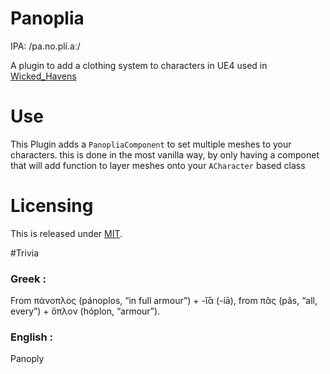 # Panoplia
IPA: /pa.no.plí.aː/ 

A plugin to add a clothing system to characters in UE4 used in [Wicked_Havens](https://github.com/MadMcCrow/Wicked_Havens) 

# Use
This Plugin adds a `PanopliaComponent` to set multiple meshes to your characters. this is done in the most vanilla way, by only having a componet that will add function to layer meshes onto your `ACharacter` based class

# Licensing
This is released under [MIT](./LICENCE). 

#Trivia
### Greek :
From πάνοπλος (pánoplos, “in full armour”) +‎ -ῐ́ᾱ (-íā), from πᾶς (pâs, “all, every”) + ὅπλον (hóplon, “armour”). 

### English :
Panoply
